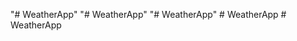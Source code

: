 "# WeatherApp" 
"# WeatherApp" 
"# WeatherApp" 
#   W e a t h e r A p p  
 #   W e a t h e r A p p  
 